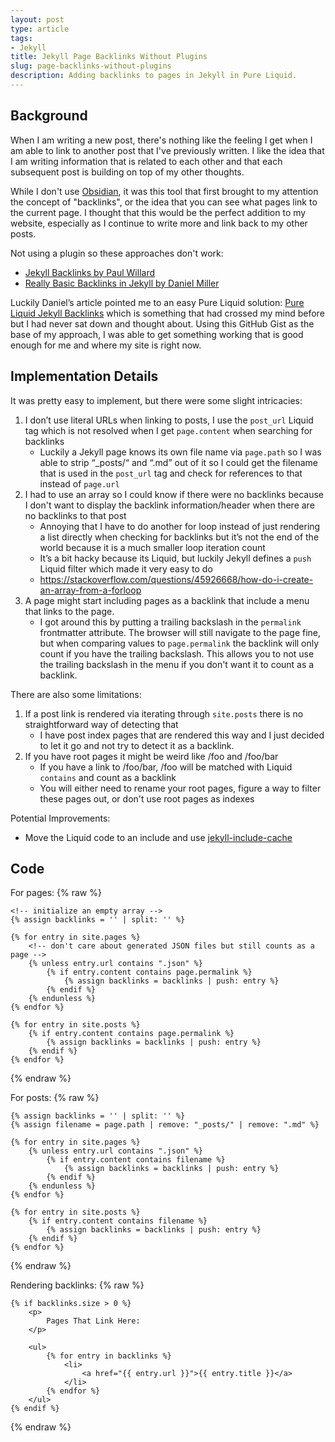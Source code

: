 ```yaml
---
layout: post
type: article
tags:
- Jekyll
title: Jekyll Page Backlinks Without Plugins
slug: page-backlinks-without-plugins
description: Adding backlinks to pages in Jekyll in Pure Liquid.
---
```


## Background

When I am writing a new post, there's nothing like the feeling I get when I am able to link to another post that I've previously written. I like the idea that I am writing information that is related to each other and that each subsequent post is building on top of my other thoughts.

While I don't use [Obsidian](https://obsidian.md/), it was this tool that first brought to my attention the concept of "backlinks", or the idea that you can see what pages link to the current page. I thought that this would be the perfect addition to my website, especially as I continue to write more and link back to my other posts.

Not using a plugin so these approaches don't work:
* [Jekyll Backlinks by Paul Willard](https://terminaladdict.com/jekyll/development/2021/02/05/Jekyll-Backlinks.html)
* [Really Basic Backlinks in Jekyll by Daniel Miller](https://www.daniel.industries/2023/01/29/really-basic-backlinks-in-jekyll)

Luckily Daniel’s article pointed me to an easy Pure Liquid solution: [Pure Liquid Jekyll Backlinks](https://gist.github.com/xplosionmind/605e4a2a67ec704dfb738d9d6b984941) which is something that had crossed my mind before but I had never sat down and thought about. Using this GitHub Gist as the base of my approach, I was able to get something working that is good enough for me and where my site is right now.

## Implementation Details

It was pretty easy to implement, but there were some slight intricacies:
1. I don’t use literal URLs when linking to posts, I use the `post_url` Liquid tag which is not resolved when I get `page.content` when searching for backlinks
    * Luckily a Jekyll page knows its own file name via `page.path` so I was able to strip “_posts/“ and “.md” out of it so I could get the filename that is used in the `post_url` tag and check for references to that instead of `page.url`
2. I had to use an array so I could know if there were no backlinks because I don't want to display the backlink information/header when there are no backlinks to that post
    * Annoying that I have to do another for loop instead of just rendering a list directly when checking for backlinks but it’s not the end of the world because it is a much smaller loop iteration count
    * It’s a bit hacky because its Liquid, but luckily Jekyll defines a `push` Liquid filter which made it very easy to do
    * https://stackoverflow.com/questions/45926668/how-do-i-create-an-array-from-a-forloop
3. A page might start including pages as a backlink that include a menu that links to the page.
    * I got around this by putting a trailing backslash in the `permalink` frontmatter attribute. The browser will still navigate to the page fine, but when comparing values to `page.permalink` the backlink will only count if you have the trailing backslash. This allows you to not use the trailing backslash in the menu if you don't want it to count as a backlink.

There are also some limitations:
1. If a post link is rendered via iterating through `site.posts` there is no straightforward way of detecting that
    * I have post index pages that are rendered this way and I just decided to let it go and not try to detect it as a backlink.
2. If you have root pages it might be weird like /foo and /foo/bar
    * If you have a link to /foo/bar, /foo will be matched with Liquid `contains` and count as a backlink
    * You will either need to rename your root pages, figure a way to filter these pages out, or don't use root pages as indexes

Potential Improvements:
* Move the Liquid code to an include and use [jekyll-include-cache](https://github.com/benbalter/jekyll-include-cache)

## Code

For pages:
{% raw %}
```liquid
<!-- initialize an empty array -->
{% assign backlinks = '' | split: '' %}

{% for entry in site.pages %}
    <!-- don't care about generated JSON files but still counts as a page -->
    {% unless entry.url contains ".json" %}
        {% if entry.content contains page.permalink %}
            {% assign backlinks = backlinks | push: entry %}
        {% endif %}
    {% endunless %}
{% endfor %}

{% for entry in site.posts %}
    {% if entry.content contains page.permalink %}
        {% assign backlinks = backlinks | push: entry %}
    {% endif %}
{% endfor %}
```
{% endraw %}

For posts:
{% raw %}
```liquid
{% assign backlinks = '' | split: '' %}
{% assign filename = page.path | remove: "_posts/" | remove: ".md" %}

{% for entry in site.pages %}
    {% unless entry.url contains ".json" %}
        {% if entry.content contains filename %}
            {% assign backlinks = backlinks | push: entry %}
        {% endif %}
    {% endunless %}
{% endfor %}

{% for entry in site.posts %}
    {% if entry.content contains filename %}
        {% assign backlinks = backlinks | push: entry %}
    {% endif %}
{% endfor %}
```
{% endraw %}

Rendering backlinks:
{% raw %}
```liquid
{% if backlinks.size > 0 %}
    <p>
        Pages That Link Here:
    </p>

    <ul>
        {% for entry in backlinks %}
            <li>
                <a href="{{ entry.url }}">{{ entry.title }}</a>
            </li>
        {% endfor %}
    </ul>
{% endif %}
```
{% endraw %}